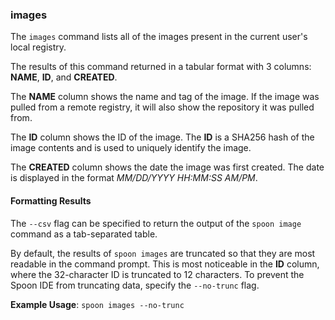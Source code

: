 ### images

The `images` command lists all of the images present in the current user's local registry. 

The results of this command returned in a tabular format with 3 columns: **NAME**, **ID**, and **CREATED**. 

The **NAME** column shows the name and tag of the image. If the image was pulled from a remote registry, it will also show the repository it was pulled from. 

The **ID** column shows the ID of the image. The **ID** is a SHA256 hash of the image contents and is used to uniquely identify the image. 

The **CREATED** column shows the date the image was first created. The date is displayed in the format *MM/DD/YYYY HH:MM:SS AM/PM*. 

#### Formatting Results

The `--csv` flag can be specified to return the output of the `spoon image` command as a tab-separated table. 

By default, the results of `spoon images` are truncated so that they are most readable in the command prompt. This is most noticeable in the **ID** column, where the 32-character ID is truncated to 12 characters. To prevent the Spoon IDE from truncating data, specify the `--no-trunc` flag. 

**Example Usage**: `spoon images --no-trunc`

